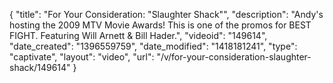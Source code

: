 {
    "title": "For Your Consideration: \"Slaughter Shack\"",
    "description": "Andy's hosting the 2009 MTV Movie Awards! This is one of the promos for BEST FIGHT. Featuring Will Arnett & Bill Hader.",
    "videoid": "149614",
    "date_created": "1396559759",
    "date_modified": "1418181241",
    "type": "captivate",
    "layout": "video",
    "url": "\/v\/for-your-consideration-slaughter-shack\/149614"
}